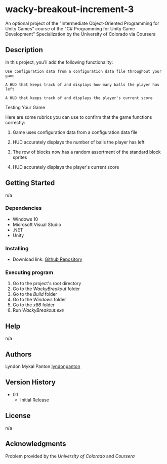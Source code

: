 # wacky-breakout-increment-3
An optional project of the "Intermediate Object-Oriented Programming for Unity Games" course of the "C# Programming for Unity Game Development" Specialization by the University of Colorado via Coursera

## Description

In this project, you'll add the following functionality:

    Use configuration data from a configuration data file throughout your game

    A HUD that keeps track of and displays how many balls the player has left 

    A HUD that keeps track of and displays the player's current score
    
Testing Your Game

Here are some rubrics you can use to confirm that the game functions correctly:

1. Game uses configuration data from a configuration data file

2. HUD accurately displays the number of balls the player has left

3. The row of blocks now has a random assortment of the standard block sprites

4. HUD accurately displays the player's current score
    
## Getting Started

n/a

### Dependencies

* Windows 10
* Microsoft Visual Studio
* .NET
* Unity

### Installing

* Download link: [Github Repository](https://github.com/lyndonpanton/wacky-breakout-increment-3)

### Executing program

1. Go to the project's root directory
2. Go to the _WackyBreakout_ folder
3. Go to the _Build_ folder
4. Go to the _Windows_ folder
5. Go to the _x86_ folder
6. Run _WackyBreakout.exe_

## Help

n/a

## Authors

Lyndon Mykal Panton
[lyndonpanton](https://github.com/lyndonpanton/)

## Version History

* 0.1
    * Initial Release

## License

n/a

## Acknowledgments

Problem provided by the _University of Colorado_ and _Coursera_
